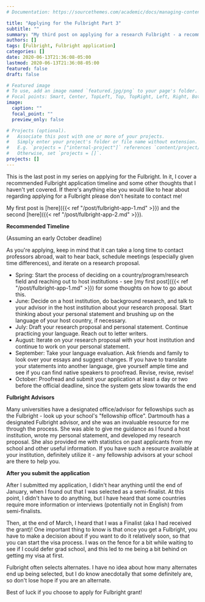 ```yaml
---
# Documentation: https://sourcethemes.com/academic/docs/managing-content/

title: "Applying for the Fulbright Part 3"
subtitle: ""
summary: "My third post on applying for a research Fulbright - a recommended application timeline and some other thoughts"
authors: []
tags: [Fulbright, Fulbright application]
categories: []
date: 2020-06-13T21:36:08-05:00
lastmod: 2020-06-13T21:36:08-05:00
featured: false
draft: false

# Featured image
# To use, add an image named `featured.jpg/png` to your page's folder.
# Focal points: Smart, Center, TopLeft, Top, TopRight, Left, Right, BottomLeft, Bottom, BottomRight.
image:
  caption: ""
  focal_point: ""
  preview_only: false

# Projects (optional).
#   Associate this post with one or more of your projects.
#   Simply enter your project's folder or file name without extension.
#   E.g. `projects = ["internal-project"]` references `content/project/deep-learning/index.md`.
#   Otherwise, set `projects = []`.
projects: []
---
```



This is the last post in my series on applying for the Fulbright. In it, I cover a recommended Fulbright application timeline and some other thoughts that I haven't yet covered. If there's anything else you would like to hear about regarding applying for a Fulbright please don't hesitate to contact me!

My first post is [here]({{< ref "/post/fulbright-app-1.md" >}}) and the second [here]({{< ref "/post/fulbright-app-2.md" >}}).

**Recommended Timeline** 

(Assuming an early October deadline)

As you're applying, keep in mind that it can take a long time to contact professors abroad, wait to hear back, schedule meetings (especially given time differences), and iterate on a research proposal.

- Spring: Start the process of deciding on a country/program/research field and reaching out to host institutions - see [my first post]({{< ref "/post/fulbright-app-1.md" >}}) for some thoughts on how to go about this.
- June: Decide on a host institution, do background research, and talk to your advisor in the host institution about your research proposal. Start thinking about your personal statement and brushing up on the language of your host country, if necessary.
- July: Draft your research proposal and personal statement. Continue practicing your language. Reach out to letter writers.
- August: Iterate on your research proposal with your host institution and continue to work on your personal statement.
- September: Take your language evaluation. Ask friends and family to look over your essays and suggest changes. If you have to translate your statements into another language, give yourself ample time and see if you can find native speakers to proofread. Revise, revise, revise!
- October: Proofread and submit your application at least a day or two before the official deadline, since the system gets slow towards the end

**Fulbright Advisors**

Many universities have a designated office/advisor for fellowships such as the Fulbright - look up your school's "fellowship office". Dartmouth has a designated Fulbright advisor, and she was an invaluable resource for me through the process. She was able to give me guidance as I found a host institution, wrote my personal statement, and developed my research proposal. She also provided me with statistics on past applicants from my school and other useful information. If you have such a resource available at your institution, definitely utilize it - any fellowship advisors at your school are there to help you.

**After you submit the application**

After I submitted my application, I didn't hear anything until the end of January, when I found out that I was selected as a semi-finalist. At this point, I didn't have to do anything, but I have heard that some countries require more information or interviews (potentially not in English) from semi-finalists.

Then, at the end of March, I heard that I was a Finalist (aka I had received the grant)! One important thing to know is that once you get a Fulbright, you have to make a decision about if you want to do it relatively soon, so that you can start the visa process. I was on the fence for a bit while waiting to see if I could defer grad school, and this led to me being a bit behind on getting my visa at first. 

Fulbright often selects alternates. I have no idea about how many alternates end up being selected, but I do know anecdotally that some definitely are, so don't lose hope if you are an alternate.

Best of luck if you choose to apply for Fulbright grant!